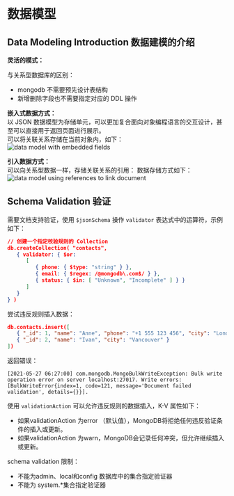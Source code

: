 # 数据模型

## Data Modeling Introduction 数据建模的介绍

**灵活的模式：**<br>

与关系型数据库的区别：
* mongodb 不需要预先设计表结构
* 新增删除字段也不需要指定对应的 DDL 操作

**嵌入式数据方式：**<br>
以 JSON 数据模型为存储单元，可以更加复合面向对象编程语言的交互设计，甚至可以直接用于返回页面进行展示。 <br>
可以将关联关系存储在当前对象内，如下： <br>
![data model with embedded fields](https://pcloud-1258173945.cos.ap-guangzhou.myqcloud.com/uPic/O1CGZk.jpg)

**引入数据方式：**<br>
可以向关系型数据一样，存储关联关系的引用：
数据存储方式如下：<br>
![data model using references to link document](https://pcloud-1258173945.cos.ap-guangzhou.myqcloud.com/uPic/oxPPsT.jpg)


## Schema Validation 验证

需要文档支持验证，使用 `$jsonSchema` 操作 `validator` 表达式中的运算符，示例如下：
```json
// 创建一个指定校验规则的 Collection
db.createCollection( "contacts",
   { validator: { $or:
      [
         { phone: { $type: "string" } },
         { email: { $regex: /@mongodb\.com$/ } },
         { status: { $in: [ "Unknown", "Incomplete" ] } }
      ]
   }
} )
```

尝试违反规则插入数据：
```json
db.contacts.insert([
   { "_id": 1, "name": "Anne", "phone": "+1 555 123 456", "city": "London", "status": "Complete" },
   { "_id": 2, "name": "Ivan", "city": "Vancouver" }
])
```
返回错误：
```
[2021-05-27 06:27:00] com.mongodb.MongoBulkWriteException: Bulk write operation error on server localhost:27017. Write errors: [BulkWriteError{index=1, code=121, message='Document failed validation', details={}}].

```

使用 `validationAction` 可以允许违反规则的数据插入，K-V 属性如下：
* 如果validationAction 为error （默认值），MongoDB将拒绝任何违反验证条件的插入或更新。
* 如果validationAction 为warn，MongoDB会记录任何冲突，但允许继续插入或更新。

schema validation 限制：
* 不能为admin、local和config 数据库中的集合指定验证器
* 不能为 system.*集合指定验证器

